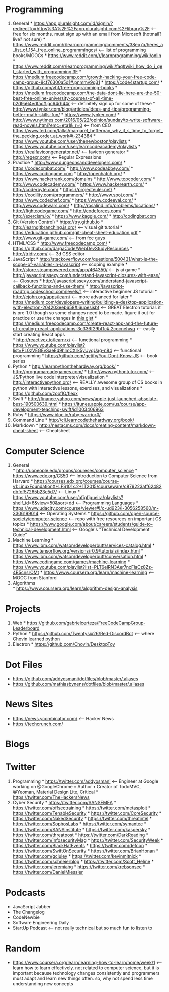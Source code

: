 # **Programming**
  1. General
    * https://app.pluralsight.com/id/signin/?redirectTo=https%3A%2F%2Fapp.pluralsight.com%2Flibrary%2F <-- free for six months. must sign up with an email from Microsoft (hotmail? live? not sure)
    * https://www.reddit.com/r/learnprogramming/comments/38eq7q/heres_a_list_of_154_free_online_programmingcs/ <-- list of programming books/MOOCs
    * https://www.reddit.com/r/learnprogramming/wiki/onlin
    * https://www.reddit.com/r/learnprogramming/wiki/faq#wiki_how_do_i_get_started_with_programming.3F
    * https://medium.freecodecamp.com/growth-hacking-your-free-code-camp-group-8cf76300a5d1#.pnmmv9g31
    * https://code4startup.com/
    * https://github.com/vhf/free-programming-books
    * https://medium.freecodecamp.com/the-data-dont-lie-here-are-the-50-best-free-online-university-courses-of-all-time-b2d9a64edfac#.gc64rh44r <-- definitely sign up for some of these
    * http://www.tynker.com/blog/articles/ideas-and-tips/programming-better-math-skills-fun/
    * https://www.tynker.com/
    * http://www.nytimes.com/2016/05/22/opinion/sunday/to-write-software-read-novels.html?emc=eta1&_r=0 <-- from CEO
    https://www.ted.com/talks/margaret_heffernan_why_it_s_time_to_forget_the_pecking_order_at_work#t-234384
    * https://www.youtube.com/user/thenewboston/playlists
    * https://www.youtube.com/user/learncodeacademy/playlists
    * https://realfavicongenerator.net/ <-- favicon generator
    * http://regexr.com/ <-- Regular Expressions
  2. Practice
    * http://www.dungeonsanddevelopers.com/
    * https://codecombat.com/
    * http://www.codeabbey.com/
    * https://www.codingame.com
    * http://openhatch.org/
    * https://www.hackerrank.com/domains
    * http://www.topcoder.com/
    * http://www.codecademy.com/
    * https://www.hackerearth.com/
    * http://coderbyte.com/
    * https://projecteuler.net/
    * https://codility.com/programmers/
    * http://www.spoj.com/
    * https://www.codechef.com/
    * https://www.codeeval.com/
    * http://www.codewars.com/
    * http://rosalind.info/problems/locations/
    * http://fightcodegame.com/
    * http://codeforces.com/
    * http://exercism.io/
    * https://www.kaggle.com/
    * http://codingbat.com
  3. Git (Version Control)
    * https://try.github.io
    * http://learngitbranching.js.org/ <-- visual git tutorial
    * https://education.github.com/git-cheat-sheet-education.pdf
    * http://www.git-game.com/ <-- from fcc guys
  4. HTML/CSS
    * http://www.freecodecamp.com/
    * https://github.com/dargaCode/WebDevStudyResources
    * http://tridiv.com/ <-- 3d CSS editor
  5. JavaScript
    * http://stackoverflow.com/questions/500431/what-is-the-scope-of-variables-in-javascript <-- scoping example
    * http://store.steampowered.com/app/464350/ <-- js ai game
    * http://javascriptissexy.com/understand-javascript-closures-with-ease/ <-- Closures
    * http://javascriptissexy.com/understand-javascript-callback-functions-and-use-them/
    * http://javascript-roadtrip.codeschool.com/levels/1 <-- interactive beginner JS tutorial
    * http://ejohn.org/apps/learn/ <-- more advanced for later
    * https://medium.com/developers-writing/building-a-desktop-application-with-electron-204203eeb658#.6uoesisbf <-- GREAT Electron tutorial. it is pre-1.0 though so some changes need to be made. figure it out for practice or use the changes in [this gist](https://gist.github.com/Chovin/dd29a9f8f89d2e00387db0787328efe3)
    * https://medium.freecodecamp.com/create-react-app-and-the-future-of-creating-react-applications-3c336f29bf1c#.2cocnehwq <-- easily start creating React apps  
    * http://reactivex.io/learnrx/ <-- functional programming
    * https://www.youtube.com/playlist?list=PL0zVEGEvSaeEd9hlmCXrk5yUyqUag-n84 <-- functional programming
    * https://github.com/getify/You-Dont-Know-JS <-- book series
  6. Python
    * http://learnpythonthehardway.org/book/
    * http://programarcadegames.com/
    * http://www.pythontutor.com/ <-- JS/Python live code interpreter/visualization
    * http://interactivepython.org/ <-- REALLY awesome group of CS books in python with interactive lessons, exercises, and visualizations
    * https://github.com/zoofIO/flexx
  7. Swift
    * http://finance.yahoo.com/news/apple-just-launched-absolute-best-190500639.html
    * https://itunes.apple.com/us/course/app-development-teaching-swift/id1003406963
  8. Ruby
    * https://www.bloc.io/ruby-warrior#/
  9. Command Line
    * http://cli.learncodethehardway.org/book/
  10. Markdown
    * http://nestacms.com/docs/creating-content/markdown-cheat-sheet <-- Cheatsheet

# **Computer Science**
  1. General  
    * http://uopeople.edu/groups/coureses/computer_science
    * https://www.edx.org/CS50 <-- Introduction to Computer Science from Harvard
    * https://courses.edx.org/courses/course-v1:LinuxFoundationX+LFS101x.2+1T2015/courseware/c879223aff62482dbfcf57265b23e5d7/ <-- Linux
    * https://www.youtube.com/user/afigfigueira/playlists?shelf_id=6&view=50&sort=dd <-- Programming Languages
    * https://www.udacity.com/course/viewer#!/c-ud923/l-3056258560/m-3306199014 <-- Operating Systems
    * https://github.com/open-source-society/computer-science <-- repo with free resources on important CS topics
    * https://www.google.com/about/careers/students/guide-to-technical-development.html <-- Google's "Technical Development Guide"
  2. Machine Learning
    * https://www.ibm.com/watson/developerbutt/services-catalog.html
    * https://www.tensorflow.org/versions/r0.9/tutorials/index.html
    * https://www.ibm.com/watson/developerbutt/conversation.html
    * https://www.codingame.com/games/machine-learning
    * https://www.youtube.com/playlist?list=PLT6elRN3Aer7ncFlaCz8Zz-4B5cnsrOMt
    * https://www.coursera.org/learn/machine-learning <-- MOOC from Stanford
  3. Algorithms  
    * https://www.coursera.org/learn/algorithm-design-analysis

# **Projects**
  1. Web
    * https://github.com/gabrielcerteza/FreeCodeCampGroup-Leaderboard
  2. Python
    * https://github.com/Twentysix26/Red-DiscordBot <-- where Chovin learned python
  3. Electron
    * https://github.com/Chovin/DesktopToy

# **Dot Files**
  * https://github.com/addyosmani/dotfiles/blob/master/.aliases
  * https://github.com/mathiasbynens/dotfiles/blob/master/.aliases

# **News Sites**
  * https://news.ycombinator.com/ <-- Hacker News
  * https://techcrunch.com/

# **Blogs**

# **Twitter**
  1. Programming
    * https://twitter.com/addyosmani <-- Engineer at Google working on @GoogleChrome • Author • Creator of TodoMVC, @Yeoman, Material Design Lite, Critical
    * https://twitter.com/TheHackersNews
  2. Cyber Security
    * https://twitter.com/SANSEMEA
    * https://twitter.com/offsectraining
    * https://twitter.com/metasploit
    * https://twitter.com/TenableSecurity
    * https://twitter.com/CoreSecurity
    * https://twitter.com/NakedSecurity
    * https://twitter.com/threatintel
    * https://twitter.com/SophosLabs
    * https://twitter.com/symantec
    * https://twitter.com/SANSInstitute
    * https://twitter.com/kaspersky
    * https://twitter.com/threatpost
    * https://twitter.com/DarkReading
    * https://twitter.com/InfosecurityMag
    * https://twitter.com/SecurityWeek
    * https://twitter.com/BlackHatEvents
    * https://twitter.com/defcon
    * https://twitter.com/SwiftOnSecurity
    * https://twitter.com/BrianHonan
    * https://twitter.com/gcluley
    * https://twitter.com/kevinmitnick
    * https://twitter.com/schneierblog
    * https://twitter.com/Scott_Helme
    * https://twitter.com/jeremiahg
    * https://twitter.com/krebsonsec
    * https://twitter.com/DanielMiessler
    
# **Podcasts**
  * JavaScript Jabber
  * The Changelog
  * CodeNewbie
  * Software Engineering Daily
  * StartUp Podcast <-- not really technical but so much fun to listen to

# **Random**
  * https://www.coursera.org/learn/learning-how-to-learn/home/week/1 <-- learn how to learn effectively. not related to computer science, but it is important because technology changes consistently and programmers must adapt and learn new things often. so, why not spend less time understanding new concepts
